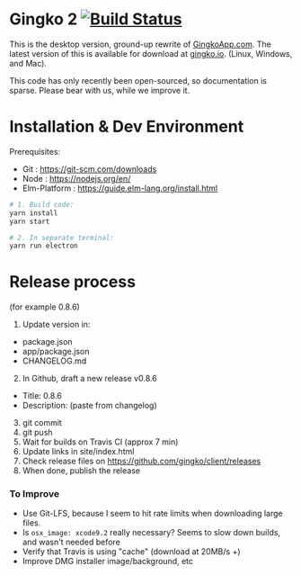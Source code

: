 # Gingko 2 [![Build Status](https://travis-ci.org/gingko/client.svg?branch=master)](https://travis-ci.org/gingko/client)
This is the desktop version, ground-up rewrite of [GingkoApp.com](https://gingkoapp.com). The latest version of this is available for download at [gingko.io](https://gingko.io). (Linux, Windows, and Mac).

This code has only recently been open-sourced, so documentation is sparse.
Please bear with us, while we improve it.

# Installation & Dev Environment

Prerequisites:

* Git : https://git-scm.com/downloads
* Node : https://nodejs.org/en/
* Elm-Platform : https://guide.elm-lang.org/install.html

```bash
# 1. Build code:
yarn install
yarn start

# 2. In separate terminal:
yarn run electron
```


# Release process

(for example 0.8.6)

1. Update version in:
  - package.json
  - app/package.json
  - CHANGELOG.md
2. In Github, draft a new release v0.8.6
  - Title: 0.8.6
  - Description: (paste from changelog)
3. git commit
4. git push
5. Wait for builds on Travis CI (approx 7 min)
6. Update links in site/index.html
7. Check release files on https://github.com/gingko/client/releases
8. When done, publish the release


### To Improve

* Use Git-LFS, because I seem to hit rate limits when downloading large files.
* Is `osx_image: xcode9.2` really necessary? Seems to slow down builds, and wasn't needed before
* Verify that Travis is using "cache" (download at 20MB/s +)
* Improve DMG installer image/background, etc
